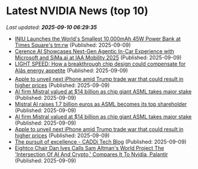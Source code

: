 # Latest NVIDIA News (top 10)
_Last updated: **2025-09-10 06:29:35**_

- [INIU Launches the World's Smallest 10,000mAh 45W Power Bank at Times Square's tm:rw](https://www.androidheadlines.com/2025/09/iniu-launches-the-worlds-smallest-10000mah-45w-power-bank-at-times-squares-tmrw.html) (Published: 2025-09-09)
- [Cerence AI Showcases Next-Gen Agentic In-Car Experience with Microsoft and SiMa.ai at IAA Mobility 2025](https://www.globenewswire.com/news-release/2025/09/09/3146577/0/en/Cerence-AI-Showcases-Next-Gen-Agentic-In-Car-Experience-with-Microsoft-and-SiMa-ai-at-IAA-Mobility-2025.html) (Published: 2025-09-09)
- [LIGHT SPEED: How a breakthrough chip design could compensate for AIâs energy appetite](https://www.naturalnews.com/2025-09-09-breakthrough-chip-design-redefine-ais-energy-appetite.html) (Published: 2025-09-09)
- [Apple to unveil next iPhone amid Trump trade war that could result in higher prices](https://abcnews.go.com/Business/wireStory/apple-unveil-iphone-amid-trump-trade-war-result-125386310) (Published: 2025-09-09)
- [AI firm Mistral valued at $14 billion as chip giant ASML takes major stake](https://biztoc.com/x/713faf51718a8b3a) (Published: 2025-09-09)
- [Mistral AI raises 1.7 billion euros as ASML becomes its top shareholder](https://economictimes.indiatimes.com/tech/artificial-intelligence/mistral-ai-raises-1-7-billion-euros-as-asml-becomes-its-top-shareholder/articleshow/123779227.cms) (Published: 2025-09-09)
- [AI firm Mistral valued at $14 billion as chip giant ASML takes major stake](https://www.cnbc.com/2025/09/09/ai-firm-mistral-valued-at-14-billion-as-asml-takes-major-stake.html) (Published: 2025-09-09)
- [Apple to unveil next iPhone amid Trump trade war that could result in higher prices](https://economictimes.indiatimes.com/industry/cons-products/electronics/apple-to-unveil-next-iphone-amid-trump-trade-war-that-could-result-in-higher-prices/articleshow/123778963.cms) (Published: 2025-09-09)
- [The pursuit of excellence - CADDi Tech Blog](https://caddi.tech/2025/09/08/170000) (Published: 2025-09-09)
- [Eightco Chair Dan Ives Calls Sam Altman's World Project The 'Intersection Of AI And Crypto,' Compares It To Nvidia, Palantir](https://www.benzinga.com/crypto/cryptocurrency/25/09/47562367/eightco-chair-dan-ives-calls-sam-altmans-world-project-the-intersection-of-ai-and-crypto-compares-it-to-nvidia-palantir) (Published: 2025-09-09)
